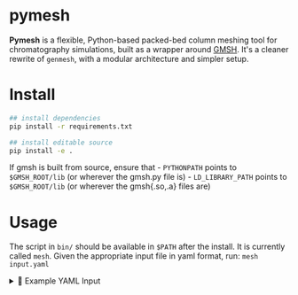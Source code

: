 # pymesh

**Pymesh** is a flexible, Python-based packed-bed column meshing tool for chromatography simulations, built as a wrapper around [GMSH](https://gmsh.info/). It's a cleaner rewrite of `genmesh`, with a modular architecture and simpler setup.

# Install

```bash
## install dependencies
pip install -r requirements.txt

## install editable source
pip install -e .
```

If gmsh is built from source, ensure that 
    - `PYTHONPATH` points to `$GMSH_ROOT/lib` (or wherever the gmsh.py file is)
    - `LD_LIBRARY_PATH` points to `$GMSH_ROOT/lib` (or wherever the gmsh{.so,.a} files are)

# Usage

The script in `bin/` should be available in `$PATH` after the install. It is currently called `mesh`. Given the appropriate input file in yaml format, run: `mesh input.yaml`

<details>
<summary>📄 Example YAML Input</summary>

## Example config

```yaml
packedbed:
  packing_file:
    filename: packing.xyzd
    dataformat: <d
  nbeads: 4
  scaling_factor: 1.0
  # auto_translate: True
  particles:
    scaling_factor: 0.9997
    # modification: bridge | cut 
    # relative_bridge_radius: ...
container:
  shape: cylinder
  size: [ 0.0, 0.0, -0.5, 0.0, 0.0, 4.0, 0.5 ]
  # size: [-2, -2, 0, 4, 4, 4]
  # periodicity: 
  # linked: True
  # stack_method: planecut
  # inlet_length: 0.0
  # outlet_length: 0.0
mesh:
  # size: 0.15
  size_method: field
  field:
    threshold:
      size_in: 0.06
      size_out: 0.14
      rad_min_factor: 0.4
      rad_max_factor: 0.6
  algorithm: 5
  algorithm3D: 10
  generate: 2
output:
  filename: mesh.vtk
gmsh:
  General.Verbosity: 5
  Geometry.OCCParallel: 1
  Mesh.MaxNumThreads1D: 8
  Mesh.MaxNumThreads2D: 8
  Mesh.MaxNumThreads3D: 8
  Mesh.ScalingFactor: 0.0001
general:
  fragment: True
```


### Notes
- For `shape: cyl`, `size: [x, y, z, dx, dy, dz, r]`
- For `shape: box`, `size: [x, y, z, dx, dy, dz]`
- If `mesh.field.threshold.size_in` and `mesh.field.threshold.size_out` are not given, they default to `mesh.size`
- Set `general.fragment` to `False` to run a quick mesh and manual visual check for correct dimensions and intersecting volumes.
    - Best with `mesh.generate` set to `2`
    - Be aware that this breaks physical groups, matching periodic surfaces etc

</details>
